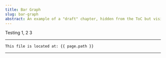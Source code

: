 ```yaml
---
title: Bar Graph
slug: bar-graph
abstract: An example of a "draft" chapter, hidden from the ToC but visible in the outline.
---
```


Testing 1, 2 3

---
```
This file is located at: {{ page.path }}
```
---



